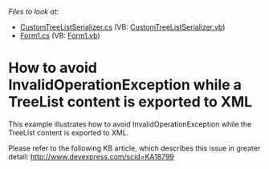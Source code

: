 <!-- default file list -->
*Files to look at*:

* [CustomTreeListSerializer.cs](./CS/WindowsFormsApplication1/CustomTreeListSerializer.cs) (VB: [CustomTreeListSerializer.vb](./VB/WindowsFormsApplication1/CustomTreeListSerializer.vb))
* [Form1.cs](./CS/WindowsFormsApplication1/Form1.cs) (VB: [Form1.vb](./VB/WindowsFormsApplication1/Form1.vb))
<!-- default file list end -->
# How to avoid InvalidOperationException while a TreeList content is exported to XML


<p>This example illustrates how to avoid InvalidOperationException while the TreeList content is exported to XML.</p><p>Please refer to the following KB article, which describes this issue in greater detail:  <a href="https://www.devexpress.com/Support/Center/p/KA18799">http://www.devexpress.com/scid=KA18799</a></p>

<br/>


